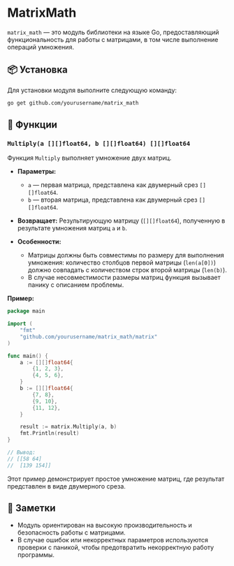 # MatrixMath

`matrix_math` — это модуль библиотеки на языке Go, предоставляющий функциональность для работы с матрицами, в том числе выполнение операций умножения.

## 📦 Установка

Для установки модуля выполните следующую команду:

```bash
go get github.com/yourusername/matrix_math
```

## 🔧 Функции

### `Multiply(a [][]float64, b [][]float64) [][]float64`

Функция `Multiply` выполняет умножение двух матриц.

- **Параметры:**
  - `a` — первая матрица, представлена как двумерный срез `[][]float64`.
  - `b` — вторая матрица, представлена как двумерный срез `[][]float64`.
- **Возвращает:** Результирующую матрицу (`[][]float64`), полученную в результате умножения матриц `a` и `b`.

- **Особенности:**
  - Матрицы должны быть совместимы по размеру для выполнения умножения: количество столбцов первой матрицы (`len(a[0])`) должно совпадать с количеством строк второй матрицы (`len(b)`).
  - В случае несовместимости размеры матриц функция вызывает панику с описанием проблемы.

**Пример:**

```go
package main

import (
    "fmt"
    "github.com/yourusername/matrix_math/matrix"
)

func main() {
    a := [][]float64{
        {1, 2, 3},
        {4, 5, 6},
    }
    b := [][]float64{
        {7, 8},
        {9, 10},
        {11, 12},
    }

    result := matrix.Multiply(a, b)
    fmt.Println(result)
}

// Вывод:
// [[58 64]
//  [139 154]]
```

Этот пример демонстрирует простое умножение матриц, где результат представлен в виде двумерного среза.

## 📝 Заметки

- Модуль ориентирован на высокую производительность и безопасность работы с матрицами.
- В случае ошибок или некорректных параметров используются проверки с паникой, чтобы предотвратить некорректную работу программы.